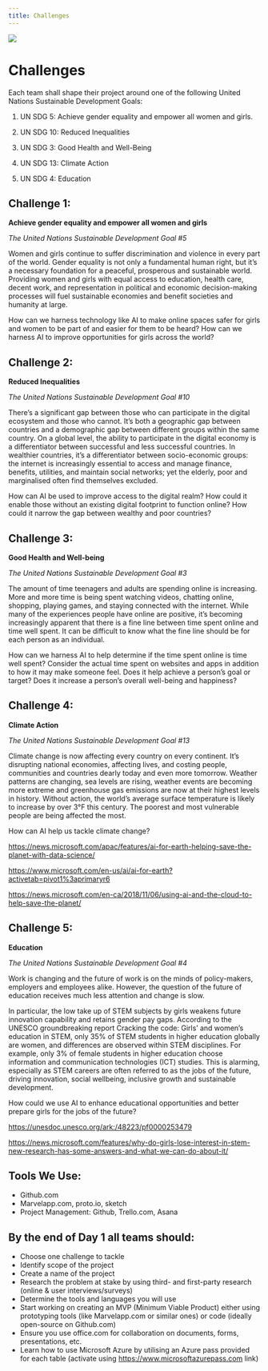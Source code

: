```yaml
---
title: Challenges
---
```



![](/images/girls-in-ai-header.png)

# **Challenges**

Each team shall shape their project around one of the following United Nations Sustainable Development Goals:

1. UN SDG 5: Achieve gender equality and empower all women and girls. 

2. UN SDG 10: Reduced Inequalities

3. UN SDG 3: Good Health and Well-Being 

4. UN SDG 13: Climate Action

5. UN SDG 4: Education

## **Challenge 1:** 

**Achieve gender equality and empower all women and girls** 

_The United Nations Sustainable Development Goal #5_

Women and girls continue to suffer discrimination and violence in every part of the world. Gender equality is not only a fundamental human right, but it’s a necessary foundation for a peaceful, prosperous and sustainable world. Providing women and girls with equal access to education, health care, decent work, and representation in political and economic decision-making processes will fuel sustainable economies and benefit societies and humanity at large. 

How can we harness technology like AI to make online spaces safer for girls and women to be part of and easier for them to be heard? How can we harness AI to improve opportunities for girls across the world?

## **Challenge 2:** 

**Reduced Inequalities**

_The United Nations Sustainable Development Goal #10_

There’s a significant gap between those who can participate in the digital ecosystem and those who cannot. It’s both a geographic gap between countries and a demographic gap between different groups within the same country. On a global level, the ability to participate in the digital economy is a differentiator between successful and less successful countries. In wealthier countries, it’s a differentiator between socio-economic groups: the internet is increasingly essential to access and manage finance, benefits, utilities, and maintain social networks; yet the elderly, poor and marginalised often find themselves excluded. 

How can AI be used to improve access to the digital realm? How could it enable those without an existing digital footprint to function online? How could it narrow the gap between wealthy and poor countries?

## **Challenge 3:** 

**Good Health and Well-being**

_The United Nations Sustainable Development Goal #3_

The amount of time teenagers and adults are spending online is increasing. More and more time is being spent watching videos, chatting online, shopping, playing games, and staying connected with the internet. While many of the experiences people have online are positive, it’s becoming increasingly apparent that there is a fine line between time spent online and time well spent. It can be difficult to know what the fine line should be for each person as an individual.

How can we harness AI to help determine if the time spent online is time well spent? Consider the actual time spent on websites and apps in addition to how it may make someone feel. Does it help achieve a person’s goal or target? Does it increase a person’s overall well-being and happiness?

## **Challenge 4:** 

**Climate Action**

_The United Nations Sustainable Development Goal #13_

Climate change is now affecting every country on every continent. It’s disrupting national economies, affecting lives, and costing people, communities and countries dearly today and even more tomorrow. Weather patterns are changing, sea levels are rising, weather events are becoming more extreme and greenhouse gas emissions are now at their highest levels in history. Without action, the world’s average surface temperature is likely to increase by over 3°F this century. The poorest and most vulnerable people are being affected the most.

How can AI help us tackle climate change?

https://news.microsoft.com/apac/features/ai-for-earth-helping-save-the-planet-with-data-science/

https://www.microsoft.com/en-us/ai/ai-for-earth?activetab=pivot1%3aprimaryr6

https://news.microsoft.com/en-ca/2018/11/06/using-ai-and-the-cloud-to-help-save-the-planet/

## **Challenge 5:** 

**Education**

_The United Nations Sustainable Development Goal #4_

Work is changing and the future of work is on the minds of policy-makers, employers and employees alike. However, the question of the future of education receives much less attention and change is slow.

In particular, the low take up of STEM subjects by girls weakens future innovation capability and retains gender pay gaps. According to the UNESCO groundbreaking report Cracking the code: Girls’ and women’s education in STEM, only 35% of STEM students in higher education globally are women, and differences are observed within STEM disciplines. For example, only 3% of female students in higher education choose information and communication technologies (ICT) studies. This is alarming, especially as STEM careers are often referred to as the jobs of the future, driving innovation, social wellbeing, inclusive growth and sustainable development. 

How could we use AI to enhance educational opportunities and better prepare girls for the jobs of the future?

https://unesdoc.unesco.org/ark:/48223/pf0000253479

https://news.microsoft.com/features/why-do-girls-lose-interest-in-stem-new-research-has-some-answers-and-what-we-can-do-about-it/

## **Tools We Use:**

* Github.com
* Marvelapp.com, proto.io, sketch 
* Project Management: Github, Trello.com, Asana

## **By the end of Day 1 all teams should:**

* Choose one challenge to tackle
* Identify scope of the project
* Create a name of the project
* Research the problem at stake by using third- and first-party research (online & user interviews/surveys)
* Determine the tools and languages you will use
* Start working on creating an MVP (Minimum Viable Product) either using prototyping tools (like Marvelapp.com or similar ones) or code (ideally open-source on Github.com)
* Ensure you use office.com for collaboration on documents, forms, presentations, etc.
* Learn how to use Microsoft Azure by utilising an Azure pass provided for each table (activate using https://www.microsoftazurepass.com link)
